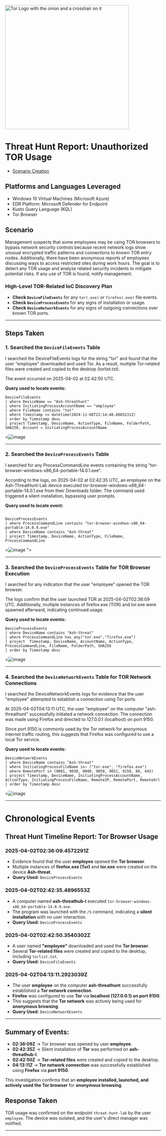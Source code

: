 
<img width="400" src="https://github.com/user-attachments/assets/44bac428-01bb-4fe9-9d85-96cba7698bee" alt="Tor Logo with the onion and a crosshair on it"/>

# Threat Hunt Report: Unauthorized TOR Usage
- [Scenario Creation](https://github.com/joshmadakor0/threat-hunting-scenario-tor/blob/main/threat-hunting-scenario-tor-event-creation.md)

## Platforms and Languages Leveraged
- Windows 10 Virtual Machines (Microsoft Azure)
- EDR Platform: Microsoft Defender for Endpoint
- Kusto Query Language (KQL)
- Tor Browser

##  Scenario

Management suspects that some employees may be using TOR browsers to bypass network security controls because recent network logs show unusual encrypted traffic patterns and connections to known TOR entry nodes. Additionally, there have been anonymous reports of employees discussing ways to access restricted sites during work hours. The goal is to detect any TOR usage and analyze related security incidents to mitigate potential risks. If any use of TOR is found, notify management.

### High-Level TOR-Related IoC Discovery Plan

- **Check `DeviceFileEvents`** for any `tor(.exe)` or `firefox(.exe)` file events.
- **Check `DeviceProcessEvents`** for any signs of installation or usage.
- **Check `DeviceNetworkEvents`** for any signs of outgoing connections over known TOR ports.

---

## Steps Taken

### 1. Searched the `DeviceFileEvents` Table

I searched the DeviceFileEvents logs for the string "tor" and found that the user "employee" downloaded and used Tor. As a result, multiple Tor-related files were created and copied to the desktop (torlist.txt).

The event occurred on 2025-04-02 at 02:42:50 UTC.

**Query used to locate events:**

```kql
DeviceFileEvents  
| where DeviceName == "Ash-threathunt"  
| where InitiatingProcessAccountName == "employee"  
| where FileName contains "tor"  
| where Timestamp >= datetime(2024-11-08T22:14:48.6065231Z)  
| order by Timestamp desc  
| project Timestamp, DeviceName, ActionType, FileName, FolderPath, SHA256, Account = InitiatingProcessAccountName
```
<![image](https://github.com/user-attachments/assets/8c179a95-1eb8-46fb-bd8b-d6a8ae6019d8)
>

---

### 2. Searched the `DeviceProcessEvents` Table

I searched for any ProcessCommandLine events containing the string "tor-browser-windows-x86_64-portable-14.0.1.exe".

According to the logs, on 2025-04-02 at 02:42:35 UTC, an employee on the Ash-ThreatHunt-Lab device executed tor-browser-windows-x86_64-portable-14.0.1.exe from their Downloads folder. The command used triggered a silent installation, bypassing user prompts.

**Query used to locate event:**

```kql

DeviceProcessEvents
| where ProcessCommandLine contains "tor-browser-windows-x86_64-portable-14.0.9.exe"
| where DeviceName contains "Ash-threat"
| project Timestamp, DeviceName, ActionType, FileName, ProcessCommandLine
```
<![image](https://github.com/user-attachments/assets/de182c31-e1dc-4506-97af-fbaf77140561)
">

---

### 3. Searched the `DeviceProcessEvents` Table for TOR Browser Execution

I searched for any indication that the user "employee" opened the TOR browser.

The logs confirm that the user launched TOR at 2025-04-02T02:36:09 UTC. Additionally, multiple instances of firefox.exe (TOR) and tor.exe were spawned afterward, indicating continued usage.

**Query used to locate events:**

```kql
DeviceProcessEvents
| where DeviceName contains "Ash-threat"
| where ProcessCommandLine has_any("tor.exe","firefox.exe")
| project  Timestamp, DeviceName, AccountName, ActionType, ProcessCommandLine, FileName, FolderPath, SHA256
| order by Timestamp desc
```
<![image](https://github.com/user-attachments/assets/12849469-ed28-4421-a36f-1101b3f0d709)
>

---

### 4. Searched the `DeviceNetworkEvents` Table for TOR Network Connections

I searched the DeviceNetworkEvents logs for evidence that the user "employee" attempted to establish a connection using Tor ports.

At 2025-04-02T04:13:11 UTC, the user "employee" on the computer "ash-threathunt" successfully initiated a network connection. The connection was made using Firefox and directed to 127.0.0.1 (localhost) on port 9150.

Since port 9150 is commonly used by the Tor network for anonymous internet traffic routing, this suggests that Firefox was configured to use a local Tor service.

**Query used to locate events:**

```kql
DeviceNetworkEvents
| where DeviceName contains "Ash-threat"
| where InitiatingProcessFileName in~ ("tor.exe", "firefox.exe")
| where RemotePort in (9001, 9030, 9040, 9050, 9051, 9150, 80, 443)
| project Timestamp, DeviceName, InitiatingProcessAccountName, ActionType, InitiatingProcessFileName, RemoteIP, RemotePort, RemoteUrl
| order by Timestamp desc
```
<![image](https://github.com/user-attachments/assets/413a951f-624e-46c9-b4a0-5195ea03eaad)
>

---

# Chronological Events  

## Threat Hunt Timeline Report: Tor Browser Usage  

### 2025-04-02T02:36:09.4572291Z  
- Evidence found that the user **employee** opened the **Tor browser**.  
- Multiple instances of **firefox.exe (Tor)** and **tor.exe** were created on the device **Ash-threat**.  
- **Query Used:** `DeviceProcessEvents`  

### 2025-04-02T02:42:35.4896553Z  
- A computer named **ash-threathub-l** executed `tor-browser-windows-x86_64-portable-14.0.9.exe`.  
- The program was launched with the `/S` command, indicating a **silent installation** with no user interaction.  
- **Query Used:** `DeviceProcessEvents`  

### 2025-04-02T02:42:50.3540302Z  
- A user named **"employee"** downloaded and used the **Tor browser**.  
- Several **Tor-related files** were created and copied to the desktop, including `torlist.txt`.  
- **Query Used:** `DeviceFileEvents`  

### 2025-04-02T04:13:11.2923039Z  
- The user **employee** on the computer **ash-threathunt** successfully established a **Tor network connection**.  
- **Firefox** was configured to use **Tor** via **localhost (127.0.0.1) on port 9150**.  
- This suggests that the **Tor network** was actively being used for **anonymous browsing**.  
- **Query Used:** `DeviceNetworkEvents`  

---

## **Summary of Events:**  
- **02:36:09Z** → Tor browser was opened by user **employee**.  
- **02:42:35Z** → Silent installation of **Tor** was performed on **ash-threathub-l**.  
- **02:42:50Z** → **Tor-related files** were created and copied to the desktop.  
- **04:13:11Z** → **Tor network connection** was successfully established using **Firefox** via **port 9150**.  

This investigation confirms that an **employee installed, launched, and actively used the Tor browser** for **anonymous browsing**.  


## Response Taken

TOR usage was confirmed on the endpoint `threat-hunt-lab` by the user `employee`. The device was isolated, and the user's direct manager was notified.

---
